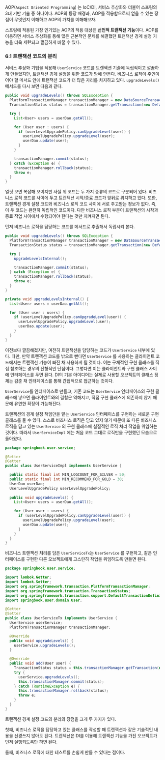 AOP(`Aspect Oriented Programming`) 는 IoC/DI, 서비스 추상화와 더불어 스프링의 3대 기반 기술 중 하나이다. AOP의 등장 배경과, AOP를 적용함으로써 얻을 수 있는 장점이 무엇인지 이해하고 AOP의 가치를 이해해보자.

스프링에 적용된 가장 인기있는 AOP의 적용 대상은 **선언적 트랜잭션 기능**이다. AOP를 이용하면 서비스 추상화를 통해 많은 근본적인 문제를 해결했던 트랜잭션 경계 설정 기능을 더욱 세련되고 깔끔하게 바꿀 수 있다.



### 6.1 트랜잭션 코드의 분리

서비스 추상화 기법을 적용해 `UserService` 코드를 트랜잭션 기술에 독립적이고 깔끔하게 만들었지만, 트랜잭션 경계 설정을 위한 코드가 맘에 안든다. 비즈니스 로직이 주인이어야 할 메서드 안에 트랜잭션 코드가 더 많은 자리를 차지하고 있다. `upgradeLevels()` 메서드를 다시 보면 다음과 같다.

```java
public void upgradeLevels() throws SQLException {
  PlatformTransactionManager transactionManager = new DataSourceTransactionManager(dataSource);
  TransactionStatus status = transactionManager.getTransaction(new DefaultTransactionDefinition());

  try {
    List<User> users = userDao.getAll();

    for (User user : users) {
      if (userLevelUpgradePolicy.canUpgradeLevel(user)) {
        userLevelUpgradePolicy.upgradeLevel(user);
        userDao.update(user);
      }
    }

    transactionManager.commit(status);
  } catch (Exception e) {
    transactionManager.rollback(status);
    throw e;
  }
}
```



얼핏 보면 복잡해 보이지만 사실 위 코드는 두 가지 종류의 코드로 구분되어 있다. 비즈니스 로직 코드를 사이에 두고 트랜잭션 시작/종료 코드가 앞뒤로 위치하고 있다. 또한, 트랜잭션 경계 설정 코드와 비즈니스 로직 코드 사이에 서로 주고받는 정보가 없다. 즉, 이 두 코드는 완전히 독립적인 코드이다. 다만 비즈니스 로직 부분이 트랜잭션의 시작과 종료 작업 사이에서 수행되어야 한다는 것만 지켜지면 된다.

먼저 비즈니스 로직을 담당하는 코드를 메서드로 추출해서 독립시켜 본다.

```java
public void upgradeLevels() throws SQLException {
  PlatformTransactionManager transactionManager = new DataSourceTransactionManager(dataSource);
  TransactionStatus status = transactionManager.getTransaction(new DefaultTransactionDefinition());

  try {
    upgradeLevelsInternal();

    transactionManager.commit(status);
  } catch (Exception e) {
    transactionManager.rollback(status);
    throw e;
  }
}

private void upgradeLevelsInternal() {
  List<User> users = userDao.getAll();

  for (User user : users) {
    if (userLevelUpgradePolicy.canUpgradeLevel(user)) {
      userLevelUpgradePolicy.upgradeLevel(user);
      userDao.update(user);
    }
  }
}
```



이전보다 깔끔해졌지만, 여전히 트랜잭션을 담당하는 코드가 `UserService` 내부에 있다. 다만, 만약 트랜잭션 코드를 밖으로 뺀다면 `UserService` 를 사용하는 클라이언트 코드에서는 트랜잭션 기능이 빠진 채 사용하게 될 것이다. 이는 구체적인 구현 클래스를 직접  참조하는 경우의 전형적인 단점이다. 그렇다면 이는 클라이언트와 구현 클래스 사이에 인터페이스를 두면 된다. DI의 기본 아이디어는 실제로 사용할 오브젝트의 클래스 정체는 감춘 채 인터페이스를 통해 간접적으로 접근하는 것이다.

`UserService`를 인터페이스로 만들고, 기존 코드는 `UserService` 인터페이스의 구현 클래스에 넣으면 클라이언트와의 결합은 약해지고, 직접 구현 클래스에 의존하지 않기 때문에 유연한 확장이 가능해진다.



트랜잭션의 경계 설정 책임만을 맡는 `UserService` 인터페이스를 구현하는 새로운 구현 클래스를 둘 수 있다. 스스로 비즈니스 로직은 담고 있지 않기 때문에 또 다른 비즈니스 로직을 담고 있는 `UserService` 의 구현 클래스에 실질적인 로직 처리 작업을 위임하는 것이다. 따라서 `UserServiceImpl` 에는 처음 코드 그대로 로직만을 구현했던 모습으로 돌아왔다.

```java
package springbook.user.service;

@Setter
@Getter
public class UserServiceImpl implements UserService {

  public static final int MIN_LOGCOUNT_FOR_SILVER = 50;
  public static final int MIN_RECOMMEND_FOR_GOLD = 30;
  UserDao userDao;
  UserLevelUpgradePolicy userLevelUpgradePolicy;
  
  public void upgradeLevels() {
    List<User> users = userDao.getAll();

    for (User user : users) {
      if (userLevelUpgradePolicy.canUpgradeLevel(user)) {
        userLevelUpgradePolicy.upgradeLevel(user);
        userDao.update(user);
      }
    }
  }
}
```



비즈니스 트랜잭션 처리를 담은 `UserServiceTx`는 `UserService` 를 구현하고, 같은 인터페이스를 구현한 다른 오브젝트에게 고스란히 작업을 위임하도록 만들면 된다.



```java
package springbook.user.service;

import lombok.Getter;
import lombok.Setter;
import org.springframework.transaction.PlatformTransactionManager;
import org.springframework.transaction.TransactionStatus;
import org.springframework.transaction.support.DefaultTransactionDefinition;
import springbook.user.domain.User;

@Getter
@Setter
public class UserServiceTx implements UserService {
  UserService userService;
  PlatformTransactionManager transactionManager;

  @Override
  public void upgradeLevels() {
    userService.upgradeLevels();
  }

  @Override
  public void add(User user) {
    TransactionStatus status = this.transactionManager.getTransaction(new DefaultTransactionDefinition());
    try {
      userService.upgradeLevels();
      this.transactionManager.commit(status);
    } catch (RuntimeException e) {
      this.transactionManager.rollback(status);
      throw e;
    }
  }
}
```



트랜잭션 경계 설정 코드의 분리의 장점을 크게 두 가지가 있다.

첫째, 비즈니스 로직을 담당하고 있는 클래스를 작성할 때 트랜잭션과 같은 기술적인 내용을 신경쓰지 않아도 된다. 트랜잭션은 DI를 이용해 트랜잭션 기능을 가진 오브젝트가 먼저 실행되도록만 하면 된다.

둘째, 비즈니스 로직에 대한 테스트를 손쉽게 만들 수 있다는 점이다.
